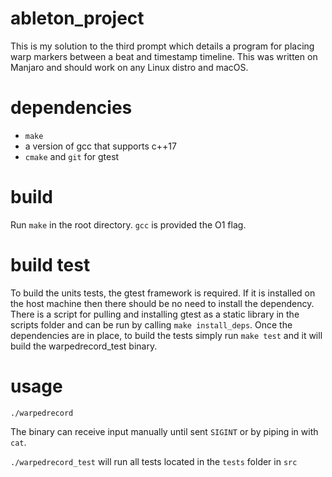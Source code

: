 # ableton_project

This is my solution to the third prompt which details a program for placing warp markers between
a beat and timestamp timeline. This was written on Manjaro and should work on any Linux distro
and macOS.

# dependencies

* `make`
*  a version of gcc that supports c++17
*  `cmake` and `git` for gtest

# build

Run `make` in the root directory.
`gcc` is provided the O1 flag.

# build test

To build the units tests, the gtest framework is required. If it is installed on the host machine
then there should be no need to install the dependency. There is a script for pulling and installing
gtest as a static library in the scripts folder and can be run by calling `make install_deps`.
Once the dependencies are in place, to build the tests simply run `make test` and it will build the
warpedrecord_test binary.

# usage

`./warpedrecord`

The binary can receive input manually until sent `SIGINT` or by piping in with `cat`.

`./warpedrecord_test` will run all tests located in the `tests` folder in `src`

